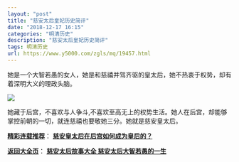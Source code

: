 ```yaml
---
layout: "post"
title: "慈安太后皇妃历史简评"
date: "2018-12-17 16:15"
categories: "明清历史"
description: "慈安太后皇妃历史简评"
tags: 明清历史
url: https://www.y5000.com/zgls/mq/19457.html
---
```






她是一个大智若愚的女人，她是和慈禧并驾齐驱的皇太后，她不热衷于权势，却有着深明大义的理政头脑。

![](https://img.y5000.com/uploads/allimg/170420/6-1F420092412136.jpg)

她藏于后宫，不喜欢与人争斗,不喜欢至高无上的权势生活。她人在后宫，却能够掌控前朝的一切，就连慈禧也要敬她三分。她就是慈安皇太后。

[**精彩连载推荐**](https://www.y5000.com/zgls/mq/19460.html)：
**[慈安皇太后在后宫如何成为皇后的？](https://www.y5000.com/zgls/mq/19460.html)**

[**返回大全页**](https://www.y5000.com/zgls/mq/19489.html)： **[慈安太后故事大全
慈安太后大智若愚的一生](https://www.y5000.com/zgls/mq/19489.html)**
